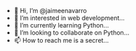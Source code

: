 - 👋 Hi, I’m @jaimeenavarro
- 👀 I’m interested in web development...
- 🌱 I’m currently learning Python...
- 💞️ I’m looking to collaborate on Python...
- 📫 How to reach me is a secret...

<!---
jaimeenavarro/jaimeenavarro is a ✨ special ✨ repository because its `README.md` (this file) appears on your GitHub profile.
You can click the Preview link to take a look at your changes.
--->
